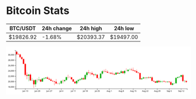 # Bitcoin Stats

BTC/USDT|24h change|24h high|24h low|
|---|---|---|---|
|$19826.92|-1.68%|$20393.37|$19497.00|

<img src="./chart.svg">

